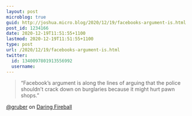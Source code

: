 ```yaml
---
layout: post
microblog: true
guid: http://joshua.micro.blog/2020/12/19/facebooks-argument-is.html
post_id: 1234166
date: 2020-12-19T11:51:55+1100
lastmod: 2020-12-19T11:51:55+1100
type: post
url: /2020/12/19/facebooks-argument-is.html
twitter:
  id: 1340097801913556992
  username: 
---
```

> “Facebook’s argument is along the lines of arguing that the police shouldn’t crack down on burglaries because it might hurt pawn shops.”

[@gruber](https://micro.blog/gruber) on [Daring Fireball](https://daringfireball.net/2020/12/facebook_free_as_in_bullshit)
